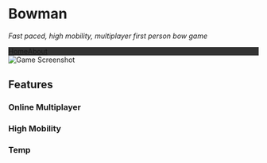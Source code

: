 # Bowman
<i>Fast paced, high mobility, multiplayer first person bow game</i>
<ul style="  list-style-type: none;margin: 0;padding: 0;overflow: hidden;background-color: #333;">
  <li style="display:inline;float: left;"><a class="display: block;color: white;text-align: center;padding: 14px 16px;text-decoration: none;" href="/Bowman">Home</a></li>
  <li style="display:inline;float: left;"><a class="display: block;color: white;text-align: center;padding: 14px 16px;text-decoration: none;" href="/Bowman/about">About</a></li>
</ul>

<img src="https://i.imgur.com/bnQY9Iq.png" alt="Game Screenshot" align="middle">

<h2>Features</h2>

<h3>Online Multiplayer</h3>

<h3>High Mobility</h3>

<h3>Temp</h3>
